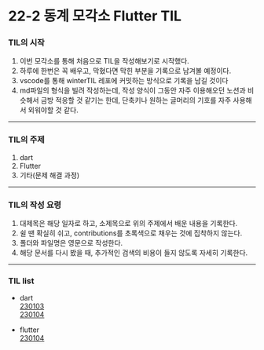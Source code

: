 
# 22-2 동계 모각소 Flutter TIL

### TIL의 시작 

1. 이번 모각소를 통해 처음으로 TIL을 작성해보기로 시작했다.
2. 하루에 한번은 꼭 배우고, 막혔다면 막힌 부분을 기록으로 남겨볼 예정이다.
3. vscode를 통해 winterTIL 레포에 커밋하는 방식으로 기록을 남길 것이다
4. md파일의 형식을 빌려 작성하는데, 작성 양식이 그동안 자주 이용해오던 노션과 비슷해서 금방 적응할 것 같기는 한데, 단축키나 원하는 글머리의 기호를 자주 사용해서 외워야할 것 같다.
---

### TIL의 주제

1. dart
2. Flutter
3. 기타(문제 해결 과정)
---

### TIL의 작성 요령

1. 대제목은 해당 일자로 하고, 소제목으로 위의 주제에서 배운 내용을 기록한다.
2. 쉴 땐 확실히 쉬고, contributions를 초록색으로 채우는 것에 집착하지 않는다.
3. 폴더와 파일명은 영문으로 작성한다.
4. 해당 문서를 다시 봤을 때, 추가적인 검색의 비용이 들지 않도록 자세히 기록한다.
---
### TIL list

* dart\
[230103](/winterTIL/dart/230103.md)\
[230104](/winterTIL/dart/230104.md)

* flutter\
[230104](/winterTIL/flutter/230104.md)